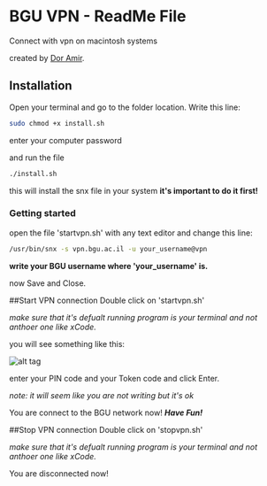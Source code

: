 # BGU VPN - ReadMe File

Connect with vpn on macintosh systems

created by [Dor Amir].


## Installation
Open your terminal and go to the folder location.
Write this line:
```sh
sudo chmod +x install.sh
```
enter your computer password

and run the file
```sh
./install.sh
```
this will install the snx file in your system
**it's important to do it first!**

### Getting started

open the file 'startvpn.sh' with any text editor
and change this line:
```sh
/usr/bin/snx -s vpn.bgu.ac.il -u your_username@vpn
```
**write your BGU username where 'your_username' is.**

now Save and Close.

##Start VPN connection
Double click on 'startvpn.sh'

*make sure that it's defualt running program is your terminal and not anthoer one like xCode.*

you will see something like this:

![alt tag](http://s9.postimg.org/u5q1355bj/Screen_Shot_2014_12_18_at_18_01_46.png)

enter your PIN code and your Token code and click Enter.

*note: it will seem like you are not writing but it's ok*

You are connect to the BGU network now! ***Have Fun!***

##Stop VPN connection
Double click on 'stopvpn.sh'

*make sure that it's defualt running program is your terminal and not anthoer one like xCode.*

You are disconnected now!

[Dor Amir]:amirdor@gmail.com

